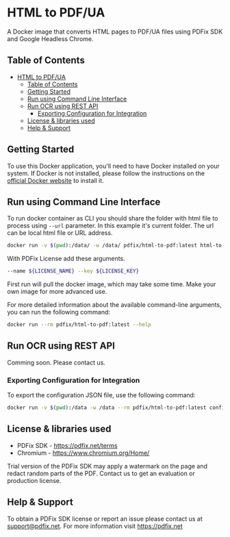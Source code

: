 # HTML to PDF/UA

A Docker image that converts HTML pages to PDF/UA files using PDFix SDK and Google Headless Chrome.

## Table of Contents

- [HTML to PDF/UA](#html-to-pdfua)
  - [Table of Contents](#table-of-contents)
  - [Getting Started](#getting-started)
  - [Run using Command Line Interface](#run-using-command-line-interface)
  - [Run OCR using REST API](#run-ocr-using-rest-api)
    - [Exporting Configuration for Integration](#exporting-configuration-for-integration)
  - [License \& libraries used](#license--libraries-used)
  - [Help \& Support](#help--support)

## Getting Started

To use this Docker application, you'll need to have Docker installed on your system. If Docker is not installed, please follow the instructions on the [official Docker website](https://docs.docker.com/get-docker/) to install it.



## Run using Command Line Interface

To run docker container as CLI you should share the folder with html file to process using `--url` parameter. In this example it's current folder. The url can be local html file or URL address.

```bash
docker run -v $(pwd):/data/ -w /data/ pdfix/html-to-pdf:latest html-to-pdf --url index.html -o convert.pdf
```

With PDFix License add these arguments. 
```bash
--name ${LICENSE_NAME} --key ${LICENSE_KEY}
```

First run will pull the docker image, which may take some time. Make your own image for more advanced use.

For more detailed information about the available command-line arguments, you can run the following command:

```bash
docker run --rm pdfix/html-to-pdf:latest --help
```

## Run OCR using REST API
Comming soon. Please contact us.

### Exporting Configuration for Integration
To export the configuration JSON file, use the following command:
```bash
docker run -v $(pwd):/data -w /data --rm pdfix/html-to-pdf:latest config -o config.json
```

## License & libraries used
- PDFix SDK - https://pdfix.net/terms
- Chromium - https://www.chromium.org/Home/

Trial version of the PDFix SDK may apply a watermark on the page and redact random parts of the PDF. Contact us to get an evaluation or production license.

## Help & Support
To obtain a PDFix SDK license or report an issue please contact us at support@pdfix.net.
For more information visit https://pdfix.net

